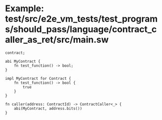 # Example: test/src/e2e_vm_tests/test_programs/should_pass/language/contract_caller_as_ret/src/main.sw

```sway
contract;

abi MyContract {
    fn test_function() -> bool;
}

impl MyContract for Contract {
    fn test_function() -> bool {
        true
    }
}

fn caller(address: ContractId) -> ContractCaller<_> {
    abi(MyContract, address.bits())
}

```
